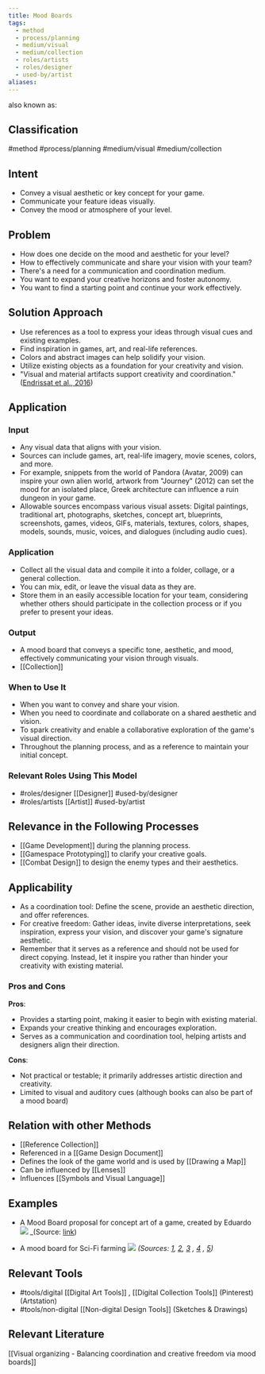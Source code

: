 ```yaml
---
title: Mood Boards
tags:
  - method
  - process/planning
  - medium/visual
  - medium/collection
  - roles/artists
  - roles/designer
  - used-by/artist
aliases:
---
```


also known as: 

## Classification
#method 
#process/planning 
#medium/visual 
#medium/collection

## Intent

- Convey a visual aesthetic or key concept for your game.
- Communicate your feature ideas visually.
- Convey the mood or atmosphere of your level.

## Problem

- How does one decide on the mood and aesthetic for your level?
- How to effectively communicate and share your vision with your team?
- There's a need for a communication and coordination medium.
- You want to expand your creative horizons and foster autonomy.
- You want to find a starting point and continue your work effectively.

## Solution Approach

- Use references as a tool to express your ideas through visual cues and existing examples.
- Find inspiration in games, art, and real-life references.
- Colors and abstract images can help solidify your vision.
- Utilize existing objects as a foundation for your creativity and vision.
- "Visual and material artifacts support creativity and coordination." ([Endrissat et al., 2016](https://www.sciencedirect.com/science/article/pii/S0148296315004270))

## Application

### Input

- Any visual data that aligns with your vision.
- Sources can include games, art, real-life imagery, movie scenes, colors, and more.
- For example, snippets from the world of Pandora (Avatar, 2009) can inspire your own alien world, artwork from "Journey" (2012) can set the mood for an isolated place, Greek architecture can influence a ruin dungeon in your game.
- Allowable sources encompass various visual assets: Digital paintings, traditional art, photographs, sketches, concept art, blueprints, screenshots, games, videos, GIFs, materials, textures, colors, shapes, models, sounds, music, voices, and dialogues (including audio cues).

### Application

- Collect all the visual data and compile it into a folder, collage, or a general collection.
- You can mix, edit, or leave the visual data as they are.
- Store them in an easily accessible location for your team, considering whether others should participate in the collection process or if you prefer to present your ideas.

### Output

- A mood board that conveys a specific tone, aesthetic, and mood, effectively communicating your vision through visuals.
- [[Collection]]

### When to Use It

- When you want to convey and share your vision.
- When you need to coordinate and collaborate on a shared aesthetic and vision.
- To spark creativity and enable a collaborative exploration of the game's visual direction.
- Throughout the planning process, and as a reference to maintain your initial concept.

### Relevant Roles Using This Model

- #roles/designer [[Designer]] #used-by/designer
- #roles/artists  [[Artist]] #used-by/artist 

## Relevance in the Following Processes

- [[Game Development]] during the planning process.
- [[Gamespace Prototyping]] to clarify your creative goals.
- [[Combat Design]] to design the enemy types and their aesthetics.

## Applicability

- As a coordination tool: Define the scene, provide an aesthetic direction, and offer references.
- For creative freedom: Gather ideas, invite diverse interpretations, seek inspiration, express your vision, and discover your game's signature aesthetic.
- Remember that it serves as a reference and should not be used for direct copying. Instead, let it inspire you rather than hinder your creativity with existing material.

### Pros and Cons

**Pros**:

- Provides a starting point, making it easier to begin with existing material.
- Expands your creative thinking and encourages exploration.
- Serves as a communication and coordination tool, helping artists and designers align their direction.

**Cons**:

- Not practical or testable; it primarily addresses artistic direction and creativity.
- Limited to visual and auditory cues (although books can also be part of a mood board)

## Relation with other Methods
- [[Reference Collection]] 
- Referenced in a [[Game Design Document]]
- Defines the look of the game world and is used by [[Drawing a Map]]
- Can be influenced by [[Lenses]]
- Influences [[Symbols and Visual Language]]

## Examples

- A Mood Board proposal for concept art of a game, created by Eduardo
  ![](moodboardenrico.jpeg)
  _(Source: [link](https://medium.com/untitled-game-design-game/mood-boards-for-concept-art-b1013d51b510))

- A mood board for Sci-Fi farming
  ![](moodboardscififarming.jpeg)
 _(Sources: [1](https://simonstalenhag.se/), [2](https://cc0textures.com/), [3](https://www.artstation.com/hamfish) , [4](https://twitter.com/thisnorthernboy) , [5](https://www.instagram.com/thisnorthernboy/))_

## Relevant Tools

- #tools/digital [[Digital Art Tools]] , [[Digital Collection Tools]] (Pinterest) (Artstation)
- #tools/non-digital [[Non-digital Design Tools]] (Sketches & Drawings)

## Relevant Literature

[[Visual organizing - Balancing coordination and creative freedom via mood boards]]


